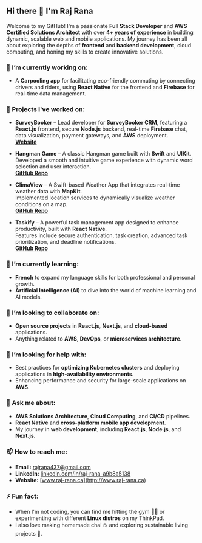 ## Hi there 👋 I'm Raj Rana

Welcome to my GitHub! I'm a passionate **Full Stack Developer** and **AWS Certified Solutions Architect** with over **4+ years of experience** in building dynamic, scalable web and mobile applications. My journey has been all about exploring the depths of **frontend** and **backend development**, cloud computing, and honing my skills to create innovative solutions.

### 🔭 I’m currently working on:
- A **Carpooling app** for facilitating eco-friendly commuting by connecting drivers and riders, using **React Native** for the frontend and **Firebase** for real-time data management.

### 🚀 Projects I've worked on:

- **SurveyBooker** – Lead developer for **SurveyBooker CRM**, featuring a **React.js** frontend, secure **Node.js** backend, real-time **Firebase** chat, data visualization, payment gateways, and **AWS** deployment.  
  **[Website](https://surveybooker.co.uk/)**

- **Hangman Game** – A classic Hangman game built with **Swift** and **UIKit**.  
  Developed a smooth and intuitive game experience with dynamic word selection and user interaction.  
  **[GitHub Repo](https://github.com/rajrana437/Hangman)**

- **ClimaView** – A Swift-based Weather App that integrates real-time weather data with **MapKit**.  
  Implemented location services to dynamically visualize weather conditions on a map.  
  **[GitHub Repo](https://github.com/rajrana437/Weather-app)**

- **Taskify** – A powerful task management app designed to enhance productivity, built with **React Native**.  
  Features include secure authentication, task creation, advanced task prioritization, and deadline notifications.  
  **[GitHub Repo](https://github.com/rajrana177375/task-management)**

### 🌱 I’m currently learning:
- **French** to expand my language skills for both professional and personal growth.
- **Artificial Intelligence (AI)** to dive into the world of machine learning and AI models.

### 👯 I’m looking to collaborate on:
- **Open source projects** in **React.js**, **Next.js**, and **cloud-based** applications.
- Anything related to **AWS**, **DevOps**, or **microservices architecture**.

### 🤔 I’m looking for help with:
- Best practices for **optimizing Kubernetes clusters** and deploying applications in **high-availability environments**.
- Enhancing performance and security for large-scale applications on **AWS**.

### 💬 Ask me about:
- **AWS Solutions Architecture**, **Cloud Computing**, and **CI/CD** pipelines.
- **React Native** and **cross-platform mobile app development**.
- My journey in **web development**, including **React.js**, **Node.js**, and **Next.js**.

### 📫 How to reach me:
- **Email:** [rajrana437@gmail.com](mailto:rajrana437@gmail.com)
- **LinkedIn:** [linkedin.com/in/raj-rana-a9b8a5138](https://www.linkedin.com/in/raj-rana-a9b8a5138)
- **Website:** [www.raj-rana.ca](http://www.raj-rana.ca)

### ⚡ Fun fact:
- When I'm not coding, you can find me hitting the gym 🏋️‍♂️ or experimenting with different **Linux distros** on my ThinkPad. 
- I also love making homemade chai ☕ and exploring sustainable living projects 🌱.
